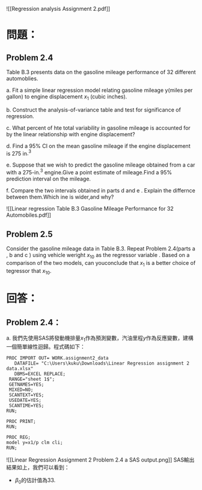 ![[Regression analysis Assignment 2.pdf]] 
# 問題：
## Problem 2.4
Table B.3 presents data on the gasoline mileage performance of 32 different automoblies.

a. Fit a simple linear regression model relating gasoline mileage y(miles per gallon) to engine displacement $x_1$ (cubic inches).

b. Construct the analysis-of-variance table and test for significance of regression.

c. What percent of hte total variability in gasoline mileage is accounted for by the linear relationship with engine displacement?

d. Find a 95% CI on the mean gasoline mileage if the engine displacement is 275 in$.^3$

e. Suppose that we wish to predict the gasoline mileage obtained from a car with a 275-in$.^3$ engine.Give a point estimate of mileage.Find a 95% prediction interval on the mileage.

f. Compare the two intervals obtained in parts d and e . Explain the differnce between them.Which ine is wider,and why?

![[Linear regression Table B.3 Gasoline Mileage Performance for 32 Automobiles.pdf]]
## Problem 2.5
Consider the gasoline mileage data in Table B.3. Repeat Problem 2.4(parts a , b and c ) using vehicle weright $x_{10}$ as the regressor variable . Based on a comparison of the two models, can youconclude that $x_1$ is a better choice of tegressor that $x_{10}$.

# 回答：
## Problem 2.4：
a. 
我們先使用SAS將發動機排量$x_1$作為預測變數，汽油里程$y$作為反應變數，建構一個簡單線性迴歸。程式碼如下：
```SAS
PROC IMPORT OUT= WORK.assignment2_data 
   DATAFILE= "C:\Users\kuku\Downloads\Linear Regression assignment 2 data.xlsx" 
   DBMS=EXCEL REPLACE;
 RANGE="sheet 1$"; 
 GETNAMES=YES;
 MIXED=NO;
 SCANTEXT=YES;
 USEDATE=YES;
 SCANTIME=YES;
RUN;

PROC PRINT;
RUN;

PROC REG;
model y=x1/p clm cli;
RUN;
```

![[Linear Regression Assignment 2 Problem 2.4 a SAS output.png]]
SAS輸出結果如上，我們可以看到：
- $\beta_0$的估計值為$33.$